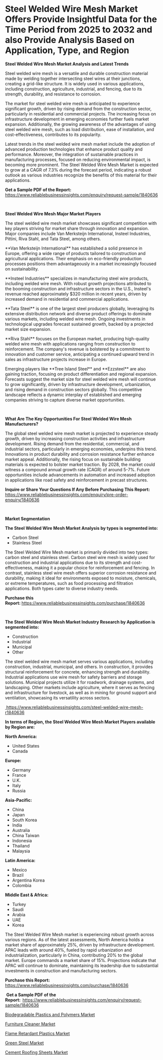 <p><h1>Steel Welded Wire Mesh Market Offers Provide Insightful Data for the Time Period from 2025 to 2032 and also Provide Analysis Based on Application, Type, and Region</h1></p><p><strong>Steel Welded Wire Mesh Market Analysis and Latest Trends</strong></p>
<p><p>Steel welded wire mesh is a versatile and durable construction material made by welding together intersecting steel wires at their junctions, creating a grid-like structure. It is widely used in various applications, including construction, agriculture, industrial, and fencing, due to its strength, durability, and resistance to corrosion.</p><p>The market for steel welded wire mesh is anticipated to experience significant growth, driven by rising demand from the construction sector, particularly in residential and commercial projects. The increasing focus on infrastructure development in emerging economies further fuels market expansion. Additionally, the growing awareness of the advantages of using steel welded wire mesh, such as load distribution, ease of installation, and cost-effectiveness, contributes to its popularity.</p><p>Latest trends in the steel welded wire mesh market include the adoption of advanced production technologies that enhance product quality and performance. Moreover, the integration of sustainable practices in manufacturing processes, focused on reducing environmental impact, is becoming more prominent. The Steel Welded Wire Mesh Market is expected to grow at a CAGR of 7.3% during the forecast period, indicating a robust outlook as various industries recognize the benefits of this material for their applications.</p></p>
<p><strong>Get a Sample PDF of the Report:&nbsp;</strong> <a href="https://www.reliablebusinessinsights.com/enquiry/request-sample/1840636?utm_campaign=60&utm_medium=2&utm_source=Github&utm_content=ia&utm_term=02042025&utm_id=steel-welded-wire-mesh">https://www.reliablebusinessinsights.com/enquiry/request-sample/1840636</a></p>
<p>&nbsp;</p>
<p><strong>Steel Welded Wire Mesh Major Market Players</strong></p>
<p><p>The steel welded wire mesh market showcases significant competition with key players striving for market share through innovation and expansion. Major companies include Van Merksteijn International, Insteel Industries, Pittini, Riva Stahl, and Tata Steel, among others. </p><p>**Van Merksteijn International** has established a solid presence in Europe, offering a wide range of products tailored to construction and agricultural applications. Their emphasis on eco-friendly production processes positions them advantageously in a market increasingly focused on sustainability.</p><p>**Insteel Industries** specializes in manufacturing steel wire products, including welded wire mesh. With robust growth projections attributed to the booming construction and infrastructure sectors in the U.S., Insteel's revenue reached approximately $320 million in recent years, driven by increased demand in residential and commercial applications.</p><p>**Tata Steel** is one of the largest steel producers globally, leveraging its extensive distribution network and diverse product offerings to dominate various markets, including welded wire mesh. Ongoing investments in technological upgrades forecast sustained growth, backed by a projected market size expansion.</p><p>**Riva Stahl** focuses on the European market, producing high-quality welded wire mesh with applications ranging from construction to reinforcement. The company's revenue is bolstered by a commitment to innovation and customer service, anticipating a continued upward trend in sales as infrastructure projects increase in Europe.</p><p>Emerging players like **Tree Island Steel** and **Ezzsteel** are also gaining traction, focusing on product differentiation and regional expansion. Forecasts suggest the market size for steel welded wire mesh will continue to grow significantly, driven by infrastructure development, urbanization, and rising demand in construction sectors globally. This competitive landscape reflects a dynamic interplay of established and emerging companies striving to capture diverse market opportunities.</p></p>
<p>&nbsp;</p>
<p><strong>What Are The Key Opportunities For Steel Welded Wire Mesh Manufacturers?</strong></p>
<p><p>The global steel welded wire mesh market is projected to experience steady growth, driven by increasing construction activities and infrastructure development. Rising demand from the residential, commercial, and industrial sectors, particularly in emerging economies, underpins this trend. Innovations in product durability and corrosion resistance further enhance market appeal. Additionally, the rising focus on sustainable building materials is expected to bolster market traction. By 2028, the market could witness a compound annual growth rate (CAGR) of around 5-7%. Future opportunities include advancements in automation and increased adoption in applications like road safety and reinforcement in precast structures.</p></p>
<p><strong>Inquire or Share Your Questions If Any Before Purchasing This Report:</strong> <a href="https://www.reliablebusinessinsights.com/enquiry/pre-order-enquiry/1840636?utm_campaign=60&utm_medium=2&utm_source=Github&utm_content=ia&utm_term=02042025&utm_id=steel-welded-wire-mesh">https://www.reliablebusinessinsights.com/enquiry/pre-order-enquiry/1840636</a></p>
<p>&nbsp;</p>
<p><strong>Market Segmentation</strong></p>
<p><strong>The Steel Welded Wire Mesh Market Analysis by types is segmented into:</strong></p>
<p><ul><li>Carbon Steel</li><li>Stainless Steel</li></ul></p>
<p><p>The Steel Welded Wire Mesh market is primarily divided into two types: carbon steel and stainless steel. Carbon steel wire mesh is widely used for construction and industrial applications due to its strength and cost-effectiveness, making it a popular choice for reinforcement and fencing. In contrast, stainless steel wire mesh offers superior corrosion resistance and durability, making it ideal for environments exposed to moisture, chemicals, or extreme temperatures, such as food processing and filtration applications. Both types cater to diverse industry needs.</p></p>
<p><strong>Purchase this Report:&nbsp;</strong><a href="https://www.reliablebusinessinsights.com/purchase/1840636?utm_campaign=60&utm_medium=2&utm_source=Github&utm_content=ia&utm_term=02042025&utm_id=steel-welded-wire-mesh">https://www.reliablebusinessinsights.com/purchase/1840636</a></p>
<p>&nbsp;</p>
<p><strong>The Steel Welded Wire Mesh Market Industry Research by Application is segmented into:</strong></p>
<p><ul><li>Construction</li><li>Industrial</li><li>Municipal</li><li>Other</li></ul></p>
<p><p>The steel welded wire mesh market serves various applications, including construction, industrial, municipal, and others. In construction, it provides structural reinforcement for concrete, enhancing strength and durability. Industrial applications use wire mesh for safety barriers and storage solutions. Municipal projects utilize it for roadwork, drainage systems, and landscaping. Other markets include agriculture, where it serves as fencing and infrastructure for livestock, as well as in mining for ground support and ventilation, showcasing its versatility across sectors.</p></p>
<p><a href="https://www.reliablebusinessinsights.com/steel-welded-wire-mesh-r1840636?utm_campaign=60&utm_medium=2&utm_source=Github&utm_content=ia&utm_term=02042025&utm_id=steel-welded-wire-mesh">&nbsp;https://www.reliablebusinessinsights.com/steel-welded-wire-mesh-r1840636</a></p>
<p><strong>In terms of Region, the Steel Welded Wire Mesh Market Players available by Region are:</strong></p>
<p>
    <p> <strong> North America: </strong>
        <ul>
            <li>United States</li>
            <li>Canada</li>
        </ul>
        </p> 
    <p> <strong> Europe: </strong>
        <ul>
            <li>Germany</li>
            <li>France</li>
            <li>U.K.</li>
            <li>Italy</li>
            <li>Russia</li>
        </ul>
        </p> 
    <p> <strong> Asia-Pacific: </strong>
        <ul>
            <li>China</li>
            <li>Japan</li>
            <li>South Korea</li>
            <li>India</li>
            <li>Australia</li>
            <li>China Taiwan</li>
            <li>Indonesia</li>
            <li>Thailand</li>
            <li>Malaysia</li>
        </ul>
        </p> 
    <p> <strong> Latin America: </strong>
        <ul>
            <li>Mexico</li>
            <li>Brazil</li>
            <li>Argentina Korea</li>
            <li>Colombia</li>
        </ul>
        </p> 
    <p> <strong> Middle East & Africa: </strong>
        <ul>
            <li>Turkey</li>
            <li>Saudi</li>
            <li>Arabia</li>
            <li>UAE</li>
            <li>Korea</li>
        </ul>
    </p>
    </p>
<p><p>The Steel Welded Wire Mesh market is experiencing robust growth across various regions. As of the latest assessments, North America holds a market share of approximately 25%, driven by infrastructure development. APAC leads with around 40%, fueled by rapid urbanization and industrialization, particularly in China, contributing 20% to the global market. Europe commands a market share of 15%. Projections indicate that APAC will continue to dominate, maintaining its leadership due to substantial investments in construction and manufacturing sectors.</p></p>
<p><strong>Purchase this Report: </strong><a href="https://www.reliablebusinessinsights.com/purchase/1840636?utm_campaign=60&utm_medium=2&utm_source=Github&utm_content=ia&utm_term=02042025&utm_id=steel-welded-wire-mesh">https://www.reliablebusinessinsights.com/purchase/1840636</a></p>
<p>&nbsp;<strong>Get a Sample PDF of the Report:&nbsp;&nbsp;</strong><a href="https://www.reliablebusinessinsights.com/enquiry/request-sample/1840636?utm_campaign=60&utm_medium=2&utm_source=Github&utm_content=ia&utm_term=02042025&utm_id=steel-welded-wire-mesh">https://www.reliablebusinessinsights.com/enquiry/request-sample/1840636</a></p>
<p><strong></strong></p>
<p><p><a href="https://github.com/borknyberg/Market-Research-Report-List-1/blob/main/biodegradable-plastics-and-polymers-market.md?utm_campaign=60&utm_medium=2&utm_source=Github&utm_content=ia&utm_term=02042025&utm_id=steel-welded-wire-mesh">Biodegradable Plastics and Polymers Market</a></p><p><a href="https://github.com/joubehobock75/Market-Research-Report-List-1/blob/main/furniture-cleaner-market.md?utm_campaign=60&utm_medium=2&utm_source=Github&utm_content=ia&utm_term=02042025&utm_id=steel-welded-wire-mesh">Furniture Cleaner Market</a></p><p><a href="https://github.com/mynaoanes/Market-Research-Report-List-1/blob/main/flame-retardant-plastics-market.md?utm_campaign=60&utm_medium=2&utm_source=Github&utm_content=ia&utm_term=02042025&utm_id=steel-welded-wire-mesh">Flame Retardant Plastics Market</a></p><p><a href="https://github.com/ozolsgasko02/Market-Research-Report-List-1/blob/main/green-steel-market.md?utm_campaign=60&utm_medium=2&utm_source=Github&utm_content=ia&utm_term=02042025&utm_id=steel-welded-wire-mesh">Green Steel Market</a></p><p><a href="https://github.com/puhakhommabh/Market-Research-Report-List-1/blob/main/cement-roofing-sheets-market.md?utm_campaign=60&utm_medium=2&utm_source=Github&utm_content=ia&utm_term=02042025&utm_id=steel-welded-wire-mesh">Cement Roofing Sheets Market</a></p></p>